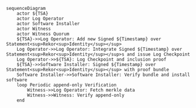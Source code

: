 <!--- This content generated with:
go run github.com/google/trillian/docs/claimantmodel/experimental/cmd/render@master --full_model_file ./docs/claimantmodel/rekor/timestamping/full.yaml 
-->
```mermaid
sequenceDiagram
    actor ${TSA}
    actor Log Operator
    actor Software Installer
    actor Witness
    actor Witness Quorum
    ${TSA}->>Log Operator: Add new Signed ${Timestamp} over Statement<sup>Rekor<sup>Identity</sup></sup>
    Log Operator->>Log Operator: Integrate Signed ${Timestamp} over Statement<sup>Rekor<sup>Identity</sup></sup>s and issue Log Checkpoint
    Log Operator->>${TSA}: Log Checkpoint and inclusion proof
    ${TSA}->>Software Installer: Signed ${Timestamp} over Statement<sup>Rekor<sup>Identity</sup></sup> with proof bundle
    Software Installer->>Software Installer: Verify bundle and install software
    loop Periodic append-only Verification
        Witness->>Log Operator: Fetch merkle data
        Witness->>Witness: Verify append-only
    end
```